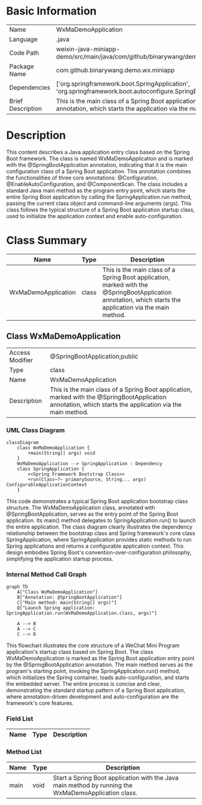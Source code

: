 # Basic Information

|      |      |
|------|------|
| Name | WxMaDemoApplication |
| Language | .java |
| Code Path | weixin-java-miniapp-demo/src/main/java/com/github/binarywang/demo/wx/miniapp/WxMaDemoApplication.java |
| Package Name | com.github.binarywang.demo.wx.miniapp |
| Dependencies | ['org.springframework.boot.SpringApplication', 'org.springframework.boot.autoconfigure.SpringBootApplication'] |
| Brief Description | This is the main class of a Spring Boot application, marked with the @SpringBootApplication annotation, which starts the application via the main method. |

# Description

This content describes a Java application entry class based on the Spring Boot framework. The class is named WxMaDemoApplication and is marked with the @SpringBootApplication annotation, indicating that it is the main configuration class of a Spring Boot application. This annotation combines the functionalities of three core annotations: @Configuration, @EnableAutoConfiguration, and @ComponentScan. The class includes a standard Java main method as the program entry point, which starts the entire Spring Boot application by calling the SpringApplication.run method, passing the current class object and command-line arguments (args). This class follows the typical structure of a Spring Boot application startup class, used to initialize the application context and enable auto-configuration.

# Class Summary

| Name   | Type  | Description |
|-------|------|-------------|
| WxMaDemoApplication | class | This is the main class of a Spring Boot application, marked with the @SpringBootApplication annotation, which starts the application via the main method. |



## Class WxMaDemoApplication

|      |      |
|------|------|
| Access Modifier | @SpringBootApplication;public |
| Type | class |
| Name | WxMaDemoApplication |
| Description | This is the main class of a Spring Boot application, marked with the @SpringBootApplication annotation, which starts the application via the main method. |


### UML Class Diagram

```mermaid
classDiagram
    class WxMaDemoApplication {
        +main(String[] args) void
    }
    WxMaDemoApplication --> SpringApplication : Dependency
    class SpringApplication {
        <<Spring Framework Bootstrap Class>>
        +run(Class~?~ primarySource, String... args) ConfigurableApplicationContext
    }
```

This code demonstrates a typical Spring Boot application bootstrap class structure. The WxMaDemoApplication class, annotated with @SpringBootApplication, serves as the entry point of the Spring Boot application. Its main() method delegates to SpringApplication.run() to launch the entire application. The class diagram clearly illustrates the dependency relationship between the bootstrap class and Spring framework's core class SpringApplication, where SpringApplication provides static methods to run Spring applications and returns a configurable application context. This design embodies Spring Boot's convention-over-configuration philosophy, simplifying the application startup process.


### Internal Method Call Graph

```mermaid
graph TD
    A["Class WxMaDemoApplication"]
    B["Annotation: @SpringBootApplication"]
    C["Main method: main(String[] args)"]
    D["Launch Spring application: SpringApplication.run(WxMaDemoApplication.class, args)"]

    A --> B
    A --> C
    C --> D
```

This flowchart illustrates the core structure of a WeChat Mini Program application's startup class based on Spring Boot. The class WxMaDemoApplication is marked as the Spring Boot application entry point by the @SpringBootApplication annotation. The main method serves as the program's starting point, invoking the SpringApplication.run() method, which initializes the Spring container, loads auto-configuration, and starts the embedded server. The entire process is concise and clear, demonstrating the standard startup pattern of a Spring Boot application, where annotation-driven development and auto-configuration are the framework's core features.

### Field List

| Name  | Type  | Description |
|-------|-------|------|

### Method List

| Name  | Type  | Description |
|-------|-------|------|
| main | void | Start a Spring Boot application with the Java main method by running the WxMaDemoApplication class. |




